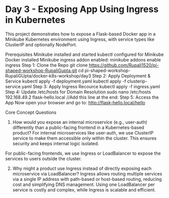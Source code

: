 # Day 3 - Exposing App Using Ingress in Kubernetes
This project demonstrates how to expose a Flask-based Docker app in a Minikube Kubernetes environment using Ingress, with service types like ClusterIP and optionally NodePort.

Prerequisites
Minikube installed and started
kubectl configured for Minikube
Docker installed
Minikube ingress addon enabled:
minikube addons enable ingress
Step 1: Clone the Repo
git clone https://github.com/Rupali1520/pi-shaped-workshop-RupaliGupta.git
cd pi-shaped-workshop-RupaliGUpta/docker-k8s-workshop/day3
Step 2: Apply Deployment & Service
kubectl apply -f deployment.yaml
kubectl apply -f clusterip-service.yaml
Step 3: Apply Ingress Recource
kubectl apply -f ingress.yaml
Step 4: Update /etc/hosts for Domain Resolution
sudo nano /etc/hosts
192.168.49.2 flask-hello.local //Add this line at the end:
Step 5: Access the App
Now open your browser and go to: http://flask-hello.local/hello

Core Concept Questions
1. How would you expose an internal microservice (e.g., user-auth) differently than a public-facing frontend in a Kubernetes-based product?
For internal microservices like user-auth, we use ClusterIP service to make them accessible only within the cluster. This ensures security and keeps internal logic isolated.

For public-facing frontends, we use Ingress or LoadBalancer to expose the services to users outside the cluster.

2. Why might a product use Ingress instead of directly exposing each microservice via LoadBalancer?
Ingress allows routing multiple services via a single IP address with path-based or host-based routing, reducing cost and simplifying DNS management. Using one LoadBalancer per service is costly and complex, while Ingress is scalable and efficient.
